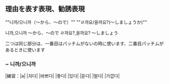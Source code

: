 ## 理由を表す表現、勧誘表現

""니까/으니까（～から、～ので）""
""ㄹ까요/을까요?(～しましょうか)""


 니까,으니까       ～から、～ので
 ㄹ까요?,을까요?   ～しましょう
 
 二つは同じ部分は、一番目はパッチムがないの時に使います、二番目パッチムがあるときに使います
 
### ~ 니까/으니까
|練習：|a|
|자다|
|바쁘다|
|좋다|
|있다|
|듣다|
|멀다|
|가깝다|

